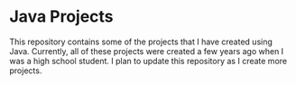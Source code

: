 # Java Projects

This repository contains some of the projects that I have created using Java. Currently, all of these projects were created a few years ago when I was a high school student. I plan to update this repository as I create more projects.
